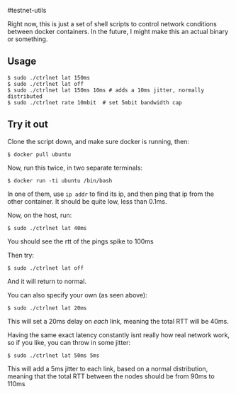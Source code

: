 #testnet-utils

Right now, this is just a set of shell scripts to control network conditions
between docker containers. In the future, I might make this an actual binary
or something.

## Usage
```
$ sudo ./ctrlnet lat 150ms
$ sudo ./ctrlnet lat off
$ sudo ./ctrlnet lat 150ms 10ms # adds a 10ms jitter, normally distributed
$ sudo ./ctrlnet rate 10mbit  # set 5mbit bandwidth cap
```

## Try it out
Clone the script down, and make sure docker is running, then:
```
$ docker pull ubuntu
```

Now, run this twice, in two separate terminals:
```
$ docker run -ti ubuntu /bin/bash
```

In one of them, use `ip addr` to find its ip, and then ping that ip from the
other container. It should be quite low, less than 0.1ms.

Now, on the host, run:
```
$ sudo ./ctrlnet lat 40ms
```

You should see the rtt of the pings spike to 100ms

Then try:
```
$ sudo ./ctrlnet lat off
```

And it will return to normal. 

You can also specify your own (as seen above):
```
$ sudo ./ctrlnet lat 20ms
```
This will set a 20ms delay on *each* link, meaning the total RTT will be 40ms.

Having the same exact latency constantly isnt really how real network work, so
if you like, you can throw in some jitter:
```
$ sudo ./ctrlnet lat 50ms 5ms
```

This will add a 5ms jitter to each link, based on a normal distribution, meaning
that the total RTT between the nodes should be from 90ms to 110ms

